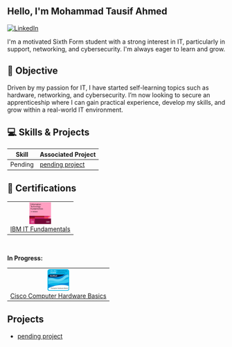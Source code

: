 ## Hello, I'm Mohammad Tausif Ahmed  
<a href="https://linkedin.com/in/mohammadtausifahmed" target="_blank" rel="noopener noreferrer">
  <img src="https://img.shields.io/badge/-LinkedIn-0072b1?&style=for-the-badge&logo=linkedin&logoColor=white" alt="LinkedIn"/>
</a><br>

I'm a motivated Sixth Form student with a strong interest in IT, particularly in support, networking, and cybersecurity. I'm always eager to learn and grow.


## 🎯 Objective

Driven by my passion for IT, I have started self-learning topics such as hardware, networking, and cybersecurity. I’m now looking to secure an apprenticeship where I can gain practical experience, develop my skills, and grow within a real-world IT environment.

## 💻 Skills & Projects

| Skill                                         | Associated Project                                   |
|-----------------------------------------------|----------------------------------------------------|
| Pending           | <a href="https://github.com/Mohammadta07/pending-project">pending project</a>|




## 📜 Certifications

<table>
  <tr>
    <td align="center">
      <a href="https://www.credly.com/badges/e26190e3-d1fd-4527-ad42-747bfcc3bbb1/public_url" target="_blank" rel="noopener noreferrer">
        <img src="https://raw.githubusercontent.com/Mohammadta07/images/main/ibm%20it%20fnd%20bdge.png" alt="IBM IT Fundamentals" width="50"/><br>
        IBM IT Fundamentals
      </a>
    </td>
  </tr>
</table>

<p>&nbsp;</p> <!-- This adds the gap -->

**In Progress:**

<table>
  <tr>
    <td align="center">
      <a href="https://www.credly.com/org/cisco/badge/computer-hardware-basics" target="_blank" rel="noopener noreferrer">
        <img src="https://raw.githubusercontent.com/Mohammadta07/images/main/ch%20bsics%20c.png" alt="Cisco Computer Hardware Basics" width="50"/><br>
        Cisco Computer Hardware Basics
      </a>
    </td>
  </tr>
</table>



## Projects
- <a href="https://github.com/Mohammadta07/pending-project">pending project</a>
